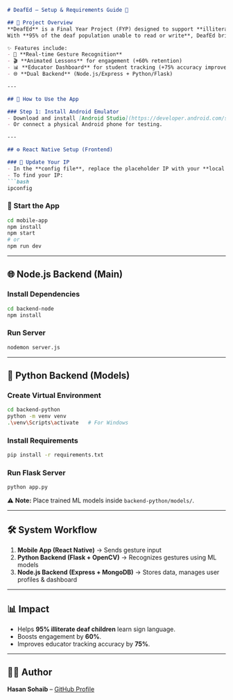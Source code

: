 ````markdown
# DeafEd – Setup & Requirements Guide 🤟

## 🧠 Project Overview
**DeafEd** is a Final Year Project (FYP) designed to support **illiterate deaf children in Pakistan** by teaching sign language through **real-time gesture recognition**.  
With **95% of the deaf population unable to read or write**, DeafEd bridges the gap using an interactive **React Native app**, a **Node.js backend**, and a **Python ML backend (Flask + OpenCV)**.  

✨ Features include:  
- 🤚 **Real-time Gesture Recognition**  
- 🎬 **Animated Lessons** for engagement (+60% retention)  
- 📊 **Educator Dashboard** for student tracking (+75% accuracy improvement)  
- 🌐 **Dual Backend** (Node.js/Express + Python/Flask)  

---

## 📲 How to Use the App

### Step 1: Install Android Emulator
- Download and install [Android Studio](https://developer.android.com/studio).  
- Or connect a physical Android phone for testing.  

---

## ⚙️ React Native Setup (Frontend)

### 🔧 Update Your IP
- In the **config file**, replace the placeholder IP with your **local IP address** (same for Node.js & Python backends).  
- To find your IP:  
```bash
ipconfig
````

### 🚀 Start the App

```bash
cd mobile-app
npm install
npm start
# or
npm run dev
```

---

## 🌐 Node.js Backend (Main)

### Install Dependencies

```bash
cd backend-node
npm install
```

### Run Server

```bash
nodemon server.js
```

---

## 🧠 Python Backend (Models)

### Create Virtual Environment

```bash
cd backend-python
python -m venv venv
.\venv\Scripts\activate   # For Windows
```

### Install Requirements

```bash
pip install -r requirements.txt
```

### Run Flask Server

```bash
python app.py
```

⚠️ **Note:** Place trained ML models inside `backend-python/models/`.

---

## 🛠️ System Workflow

1. **Mobile App (React Native)** → Sends gesture input
2. **Python Backend (Flask + OpenCV)** → Recognizes gestures using ML models
3. **Node.js Backend (Express + MongoDB)** → Stores data, manages user profiles & dashboard

---

## 📊 Impact

* Helps **95% illiterate deaf children** learn sign language.
* Boosts engagement by **60%**.
* Improves educator tracking accuracy by **75%**.

---

## 👨‍💻 Author

**Hasan Sohaib** – [GitHub Profile](https://github.com/HasanSohaib-4434)

```
```
